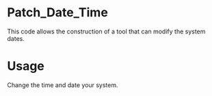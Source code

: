 # Patch_Date_Time
This code allows the construction of a tool that can modify the system dates.

# Usage

Change the time and date your system.
